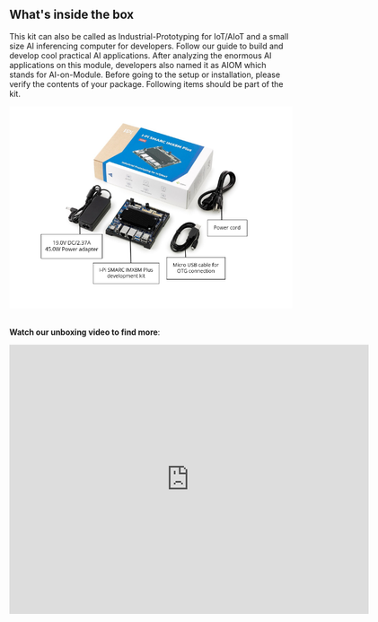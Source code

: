 ## What's inside the box

This kit can also be called as Industrial-Prototyping for IoT/AIoT and a small size AI inferencing computer for developers. Follow our guide to build and develop cool practical AI applications. After analyzing the enormous AI applications on this module, developers also named it as AIOM which stands for AI-on-Module.  Before going to the setup or installation, please verify the contents of your package. Following items should be part of the kit.

<center>
<img src="UnBoxing.assets/unboxing-1616487924420.PNG"   />
</center>
<br>

**Watch our unboxing video to find more**:
<center>
<iframe
    width="640"
    height="480"
    src="https://www.youtube.com/embed/NIFb8UUziEA"
    frameborder="0"
    allow="autoplay; encrypted-media"
    allowfullscreen
>
</iframe>
</center>